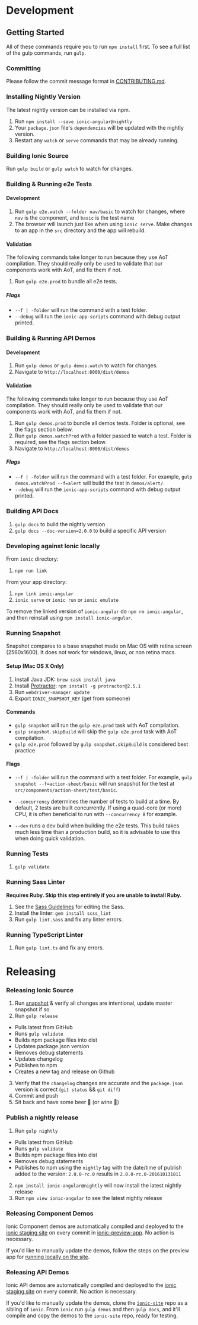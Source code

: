 # Development

## Getting Started

All of these commands require you to run `npm install` first. To see a full list of the gulp commands, run `gulp`.


### Committing

Please follow the commit message format in [CONTRIBUTING.md](https://github.com/ionic-team/ionic/blob/master/.github/CONTRIBUTING.md#commit-message-format).


### Installing Nightly Version

The latest nightly version can be installed via npm.

1. Run `npm install --save ionic-angular@nightly`
2. Your `package.json` file's `dependencies` will be updated with the nightly version.
3. Restart any `watch` or `serve` commands that may be already running.


### Building Ionic Source

Run `gulp build` or `gulp watch` to watch for changes.


### Building & Running e2e Tests

#### Development

1. Run `gulp e2e.watch --folder nav/basic` to watch for changes, where `nav` is the component, and `basic` is the test name
2. The browser will launch just like when using `ionic serve`. Make changes to an app in the `src` directory and the app will rebuild.

#### Validation

The following commands take longer to run because they use AoT compilation. They should really only be used to validate that our components work with AoT, and fix them if not.

1. Run `gulp e2e.prod` to bundle all e2e tests.

##### Flags

- `--f | -folder` will run the command with a test folder.
- `--debug` will run the `ionic-app-scripts` command with debug output printed.


### Building & Running API Demos

#### Development

1. Run `gulp demos` or `gulp demos.watch` to watch for changes.
2. Navigate to `http://localhost:8000/dist/demos`

#### Validation

The following commands take longer to run because they use AoT compilation. They should really only be used to validate that our components work with AoT, and fix them if not.

1. Run `gulp demos.prod` to bundle all demos tests. Folder is optional, see the flags section below.
2. Run `gulp demos.watchProd` with a folder passed to watch a test. Folder is required, see the flags section below.
3. Navigate to `http://localhost:8000/dist/demos`

##### Flags

- `--f | -folder` will run the command with a test folder. For example, `gulp demos.watchProd --f=alert` will build the test in `demos/alert/`.
- `--debug` will run the `ionic-app-scripts` command with debug output printed.


### Building API Docs

1. `gulp docs` to build the nightly version
2. `gulp docs --doc-version=2.0.0` to build a specific API version


### Developing against Ionic locally

From `ionic` directory:

1. `npm run link`

From your app directory:

1. `npm link ionic-angular`
2. `ionic serve` or `ionic run` or `ionic emulate`

To remove the linked version of `ionic-angular` do `npm rm ionic-angular`, and then reinstall using `npm install ionic-angular`.


### Running Snapshot

Snapshot compares to a base snapshot made on Mac OS with retina screen (2560x1600).
It does not work for windows, linux, or non retina macs.

#### Setup (Mac OS X Only)

1. Install Java JDK: `brew cask install java`
2. Install [Protractor](https://angular.github.io/protractor/#/): `npm install -g protractor@2.5.1`
3. Run `webdriver-manager update`
4. Export `IONIC_SNAPSHOT_KEY` (get from someone)

#### Commands

- `gulp snapshot` will run the `gulp e2e.prod` task with AoT compilation.
- `gulp snapshot.skipBuild` will skip the `gulp e2e.prod` task with AoT compilation.
- `gulp e2e.prod` followed by `gulp snapshot.skipBuild` is considered best practice

#### Flags

- `--f | -folder` will run the command with a test folder. For example, `gulp snapshot --f=action-sheet/basic` will run snapshot for the test at `src/components/action-sheet/test/basic`.

- `--concurrency` determines the number of tests to build at a time. By default, 2 tests are built concurrently. If using a quad-core (or more) CPU, it is often beneficial to run with `--concurrency 8` for example.

- `--dev` runs a dev build when building the e2e tests. This build takes much less time than a production build, so it is advisable to use this when doing quick validation.

### Running Tests

1. `gulp validate`


### Running Sass Linter

**Requires Ruby. Skip this step entirely if you are unable to install Ruby.**

1. See the [Sass Guidelines](https://github.com/ionic-team/ionic/blob/master/.github/CONTRIBUTING.md#sass-changes) for editing the Sass.
2. Install the linter: `gem install scss_lint`
3. Run `gulp lint.sass` and fix any linter errors.


### Running TypeScript Linter

1. Run `gulp lint.ts` and fix any errors.


# Releasing

### Releasing Ionic Source

1. Run [snapshot](#running-snapshot) & verify all changes are intentional, update master snapshot if so
2. Run `gulp release`
  - Pulls latest from GitHub
  - Runs `gulp validate`
  - Builds npm package files into dist
  - Updates package.json version
  - Removes debug statements
  - Updates changelog
  - Publishes to npm
  - Creates a new tag and release on Github
3. Verify that the `changelog` changes are accurate and the `package.json` version is correct (`git status` && `git diff`)
4. Commit and push
5. Sit back and have some beer :beers: (or wine :wine_glass:)

### Publish a nightly release
1. Run `gulp nightly`
  - Pulls latest from GitHub
  - Runs `gulp validate`
  - Builds npm package files into dist
  - Removes debug statements
  - Publishes to npm using the `nightly` tag with the date/time of publish added to the version: `2.0.0-rc.0` results in `2.0.0-rc.0-201610131811`
2. `npm install ionic-angular@nightly` will now install the latest nightly release
3. Run `npm view ionic-angular` to see the latest nightly release


### Releasing Component Demos

Ionic Component demos are automatically compiled and deployed to the [ionic staging site](http://ionic-site-staging.herokuapp.com/) on every commit in [ionic-preview-app](https://github.com/ionic-team/ionic-preview-app). No action is necessary.

If you'd like to manually update the demos, follow the steps on the preview app for [running locally on the site](https://github.com/ionic-team/ionic-preview-app#running-locally-on-the-site).


### Releasing API Demos

Ionic API demos are automatically compiled and deployed to the [ionic staging site](http://ionic-site-staging.herokuapp.com/) on every commit. No action is necessary.

If you'd like to manually update the demos, clone the [`ionic-site`](https://github.com/ionic-team/ionic-site) repo as a sibling of `ionic`. From `ionic` run `gulp demos` and then `gulp docs`, and it'll compile and copy the demos to the `ionic-site` repo, ready for testing.
